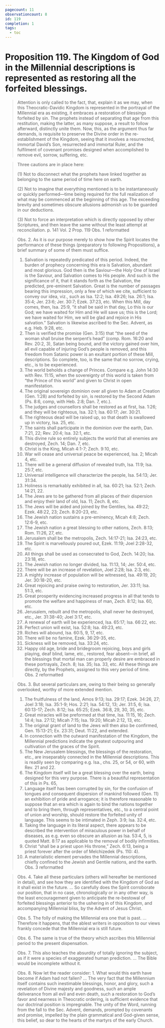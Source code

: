 ```yaml
---
pagecount: 11
observationcount: 8
id: 119
completion: 1
tags:
  - toc
---
```

# Proposition 119. The Kingdom of God in the Millennial descriptions is represented as restoring all the forfeited blessings.

>Attention is only called to the fact, that, explain it as we may, when this Theocratic-Davidic Kingdom is represented in the portrayal of the Millennial era as existing, it embraces a restoration of blessings forfeited by sin. The prophets instead of separating that age from this restitution, making the latter, as many suppose, a result to follow afterward, distinctly unite them. Now, this, as the argument thus far demands, is requisite to preserve the Divine order in the re-establishment of the Kingdom, seeing that it involves a resurrected, immortal David’s Son, resurrected and immortal Ruler, and the fulfilment of covenant promises designed when accomplished to remove evil, sorrow, suffering, etc.


>Three cautions are in place here: 
>
>(1) Not to disconnect what the prophets have linked together as belonging to the same period of time here on earth. 
>
>(2) Not to imagine that everything mentioned is to be instantaneously or quickly performed—time being required for the full realization of what may be commenced at the beginning of this age. The exceeding brevity and sometimes obscure allusions admonish us to be guarded in our deductions. 
>
>(3) Not to force an interpretation which is directly opposed by other Scriptures, and then leave the same without the least attempt at reconciliation.
>p. 141 Vol. 2 Prop. 119 Obs. 1  reformatted

>Obs. 2. As it is our purpose merely to show how the Spirit locates the performance of these things (preparatory to following Propositions), a brief summary of some of them must suffice. 
>1. Salvation is repeatedly predicated of this period. Indeed, the burden of prophecy concerning this era is Salvation, abundant and most glorious. God then is the Saviour—the Holy One of Israel is the Saviour, and Salvation comes to His people. And such is the significance of it, that it stands forth as the Salvation, the predicted, pre-eminent Salvation. Great is the number of passages bearing this impression, only a few of which we cite, sufficient to convey our idea, viz., such as Isa. 12:2; Isa. 49:26; Isa. 26:1; Isa. 35:4; Jer. 23:6; Jer. 30:7; Ezek. 37:23, etc. When this Mill, day comes, then, Isa. 25:9, “it shall be said in that day, Lo this is our God; we have waited for Him and He will save us; this is the Lord; we have waited for Him, we will be glad and rejoice in His salvation.” Salvation is likewise ascribed to the Sec. Advent, as e.g. Heb. 9:28, etc. 
>2. Then is verified the promise (Gen. 3:15) that “the seed of the woman shall bruise the serpent’s head” (comp. Rom. 16:20 and Rev. 20:2, 3), Satan being bound, and the victory gained over him, all evil capable of injuring God’s people is removed, and this freedom from Satanic power is an exultant portion of these Mill, descriptions. So complete, too, is the same that no sorrow, crying, etc., is to be experienced. 
>3. The world beholds a change of Princes. Compare e.g. John 14:30 with Rev. 11:15, when the sovereignty of this world is taken from “the Prince of this world” and given to Christ in open manifestation. 
>4. The original sovereign dominion over all given to Adam at Creation (Gen. 1:28) and forfeited by sin, is restored by the Second Adam (Ps. 8:6, comp, with Heb. 2:8; Dan. 7, etc.). 
>5. The judges and counsellors shall be restored as at first, Isa. 1:26; and they will be righteous, Isa. 32:1; Isa. 60:17; Jer. 30:21. 
>6. The righteous dead will be raised up, so that death is swallowed up in victory, Isa. 25, etc. 
>7. The saints shall participate in the dominion over the earth, Dan. 7:21, 22; Rev. 20:4; Isa. 32:1, etc. 
>8. This divine rule so entirely subjects the world that all enemies are destroyed, Zech. 14; Dan. 7, etc. 
>9. Christ is the King, Micah 4:1-7; Zech. 9:10, etc. 
>10. War will cease and universal peace be experienced, Isa. 2; Micah 4, etc. 
>11. There will be a general diffusion of revealed truth, Isa. 11:9; Isa. 25:7, etc. 
>12. Universal intelligence will characterize the people, Isa. 54:13; Jer. 31:34. 
>13. Holiness is remarkably exhibited in all, Isa. 60:21; Isa. 52:1; Zech. 14:21, 22. 
>14. The Jews are to be gathered from all places of their dispersion and enjoy their land of old, Isa. 11; Zech. 8, etc. 
>15. The Jews will be aided and joined by the Gentiles, Isa. 49:22; Ezek. 48:22, 23; Zech. 8:20-23, etc. 
>16. The Jewish nation sustains a pre-eminency, Micah 4:8; Zech. 12:6-9, etc. 
>17. The Jewish nation a great blessing to other nations, Zech. 8:13; Rom. 11:26, 27, etc. 
>18. Jerusalem shall be the metropolis, Zech. 14:17-21; Isa. 24:23, etc. 
>19. The Spirit is marvellously poured out, Ezek. 11:19; Joel 2:28-32, etc. 
>20. All things shall be used as consecrated to God, Zech. 14:20; Isa. 23:18, etc. 
>21. The Jewish nation no longer divided, Isa. 11:13, 14; Jer. 50:4, etc. 
>22. There will be an increase of revelation, Joel 2:28; Isa. 2:3, etc. 
>23. A mighty increase of population will be witnessed, Isa. 49:19, 20; Jer. 30:18-20, etc. 
>24. Great rejoicing and praise owing to restoration, Jer. 33:11; Isa. 51:3, etc. 
>25. Great prosperity evidencing increased progress in all that tends to promote the welfare and happiness of man, Zech. 8:12; Isa. 60, etc. 
>26. Jerusalem, rebuilt and the metropolis, shall never he destroyed, etc., Jer. 31:38-40; Joel 3:17, etc. 
>27. A renewal of earth will be experienced, Isa. 65:17; Isa. 66:22, etc. 
>28. Perfect union will exist, Isa. 52:8; Isa. 49:23, etc. 
>29. Riches will abound, Isa. 60:5, 9, 17, etc. 
>30. There will be no famine, Ezek. 36:29-35, etc. 
>31. Sickness will be removed, Isa. 33:24, etc. 
>32. Happy old age, bride and bridegroom rejoicing, boys and girls playing, deaf blind, lame, etc., restored, fear absent—in brief, all the blessings that mortal man can properly desire are embraced in these portrayals, Zech. 8; Isa. 35; Isa. 33, etc. 
>All these things are directly, by the Prophets, assigned to this very period of time.
>Obs. 2 reformatted

>Obs. 3. But several particulars are, owing to their being so generally overlooked, worthy of more extended mention.
>1. The fruitfulness of the land, Amos 9:13; Isa. 29:17; Ezek. 34:26, 27; Joel 3:18; Isa. 35:1-9; Hos. 2:21; Isa. 54:12, 13; Jer. 31:5, 6; Isa. 60:13-17; Zech. 8:12; Isa. 65:25; Ezek. 36:8, 29, 30, 35, etc. 
>2. Great miracles will be preformed at that time, Isa. 11:15, 16; Zech. 14:4; Isa. 27:12; Micah 7:15; Isa. 19:20; Micah 2:12, 13, etc. 
>3. The original grant of land to the Jews will then also be confirmed, Gen. 15:13-21; Ex. 23:31; Deut. 11:22, and extended. 
>4. In connection with the outward manifestation of the Kingdom, the Millennial predictions indicate the greatest outpouring and cultivation of the graces of the Spirit. 
>5. The New Jerusalem blessings, the blessings of the restoration, etc., are inseparably connected in the Millennial descriptions. This is readily seen by comparing e.g. Isa., chs. 25, or 54, or 60, with Rev. 21 and 22. 
>6. The Kingdom itself will be a great blessing over the earth, being designed for this very purpose. There is a beautiful representation of this in Ps. 65, 
>7. Language itself has been corrupted by sin, for the confusion of tongues and consequent dispersion of mankind followed (Gen. 11) an exhibition of pride and arrogance; it is therefore reasonable to suppose that an era which is again to bind the nations together and to bring them, through representatives, etc., to a central point of union and worship, should restore the forfeited unity of language. This seems to be intimated in Zeph. 3:9; Isa. 32:4, etc. 
>8. Taking the language in its literal aspect, there appears to be described the intervention of miraculous power in behalf of diseases, as e.g. even so obscure an allusion as Isa. 53:4, 5, is quoted Matt. 8:17 as applicable to the removal of bodily infirmities. 
>9. Christ “shall be a priest upon His throne,” Zech. 6:13, being a priest forever after the order of Melchizedek (Ps. 110: 4). 
>10. A materialistic element pervades the Millennial descriptions, chiefly confined to the Jewish and Gentile nations, and the earth.
>Obs. 3 reformatted

>Obs. 4. Take all these particulars (others will hereafter be mentioned in detail), and see how they are identified with the Kingdom of God as it shall exist in the future.
>...
>So carefully does the Spirit corroborate our position, that in no case, chronologically or in any other way, is the least encouragement given to anticipate the re-bestowal of forfeited blessings anterior to the ushering in of this Kingdom, and accompanying Millennial bliss, by the Advent of Jesus Christ.

>Obs. 5. The folly of making the Millennial era one that is past.
>...
>Therefore it happens, that the ablest writers in opposition to our views frankly concede that the Millennial era is still future.

>Obs. 6. The same is true of the theory which ascribes this Millennial period to the present dispensation.

>Obs. 7. This also teaches the absurdity of totally ignoring the subject, as if it were a species of exaggerated human prediction.
>...
>The Bible would be incomplete without it.

>Obs. 8. Now let the reader consider: 1. What would this earth have become if Adam had not fallen?
>...
>The very fact that the Millennium itself contains such inestimable blessings, honor, and glory, such a revelation of Divine majesty and goodness, such an ample deliverance from all evil and even death, such a restoration to God’s favor and nearness in Theocratic ordering, is sufficient evidence that our doctrinal position is impregnable. The unity of the Word, running from the fall to the Sec. Advent, demands, prompted by covenants and promise, impelled by the plain grammatical and God-given sense, this belief, so dear to the hearts of the martyrs of the early Church.



